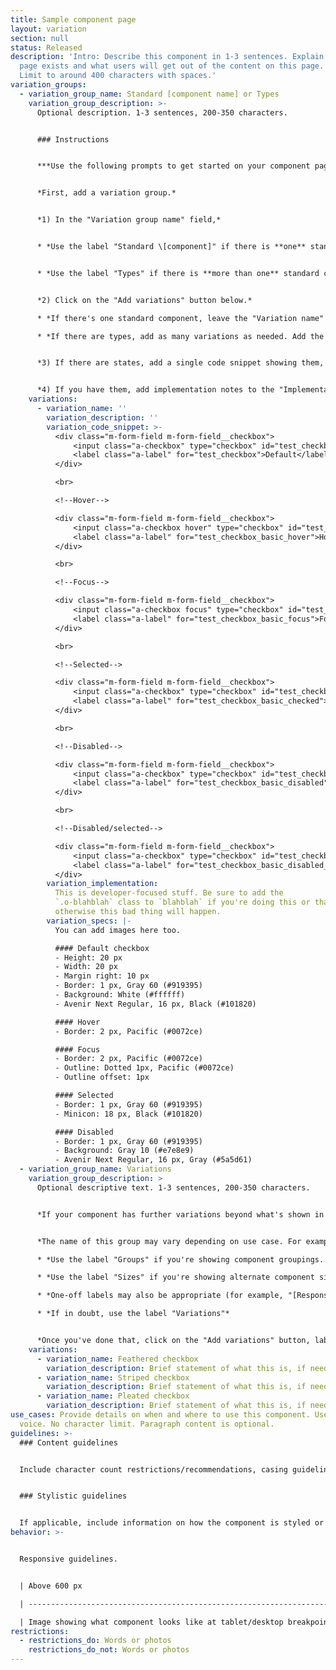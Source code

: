 ```yaml
---
title: Sample component page
layout: variation
section: null
status: Released
description: 'Intro: Describe this component in 1-3 sentences. Explain why the
  page exists and what users will get out of the content on this page. Be brief.
  Limit to around 400 characters with spaces.'
variation_groups:
  - variation_group_name: Standard [component name] or Types
    variation_group_description: >-
      Optional description. 1-3 sentences, 200-350 characters.


      ### Instructions


      ***Use the following prompts to get started on your component page:***


      *First, add a variation group.*


      *1) In the "Variation group name" field,*  


      * *Use the label "Standard \[component]" if there is **one** standard default component. See [checkboxes](https://cfpb.github.io/design-system/components/checkboxes) and [tables](https://cfpb-sandbox.github.io/design-system/components/tables) as examples.*


      * *Use the label "Types" if there is **more than one** standard component with different use cases. See [buttons](https://cfpb.github.io/design-system/components/buttons) as an example.*


      *2) Click on the "Add variations" button below.* 

      * *If there's one standard component, leave the "Variation name" field blank.* 

      * *If there are types, add as many variations as needed. Add the name of each type to the "Variation name" field.*


      *3) If there are states, add a single code snippet showing them, as shown in this example. If necessary, you can add an image instead of a code snippet, but live samples are strongly preferred.*


      *4) If you have them, add implementation notes to the "Implementation details" tab. Add design, production, and style notes to the "Optional specs" tab.*
    variations:
      - variation_name: ''
        variation_description: ''
        variation_code_snippet: >-
          <div class="m-form-field m-form-field__checkbox">
              <input class="a-checkbox" type="checkbox" id="test_checkbox">
              <label class="a-label" for="test_checkbox">Default</label>
          </div>

          <br>

          <!--Hover-->

          <div class="m-form-field m-form-field__checkbox">
              <input class="a-checkbox hover" type="checkbox" id="test_checkbox_basic_hover">
              <label class="a-label" for="test_checkbox_basic_hover">Hover</label>
          </div>

          <br>

          <!--Focus-->

          <div class="m-form-field m-form-field__checkbox">
              <input class="a-checkbox focus" type="checkbox" id="test_checkbox_basic_focus">
              <label class="a-label" for="test_checkbox_basic_focus">Focus</label>
          </div>

          <br>

          <!--Selected-->

          <div class="m-form-field m-form-field__checkbox">
              <input class="a-checkbox" type="checkbox" id="test_checkbox_basic_checked" checked>
              <label class="a-label" for="test_checkbox_basic_checked">Selected</label>
          </div>

          <br>

          <!--Disabled-->

          <div class="m-form-field m-form-field__checkbox">
              <input class="a-checkbox" type="checkbox" id="test_checkbox_basic_disabled" disabled>
              <label class="a-label" for="test_checkbox_basic_disabled">Disabled</label>
          </div>

          <br>

          <!--Disabled/selected-->

          <div class="m-form-field m-form-field__checkbox">
              <input class="a-checkbox" type="checkbox" id="test_checkbox_basic_disabled_selected" disabled checked>
              <label class="a-label" for="test_checkbox_basic_disabled_selected">Disabled/selected</label>
          </div>
        variation_implementation:
          This is developer-focused stuff. Be sure to add the
          `.o-blahblah` class to `blahblah` if you're doing this or that,
          otherwise this bad thing will happen.
        variation_specs: |-
          You can add images here too.

          #### Default checkbox
          - Height: 20 px
          - Width: 20 px
          - Margin right: 10 px
          - Border: 1 px, Gray 60 (#919395)
          - Background: White (#ffffff)
          - Avenir Next Regular, 16 px, Black (#101820)

          #### Hover
          - Border: 2 px, Pacific (#0072ce)

          #### Focus
          - Border: 2 px, Pacific (#0072ce)
          - Outline: Dotted 1px, Pacific (#0072ce)
          - Outline offset: 1px

          #### Selected
          - Border: 1 px, Gray 60 (#919395)
          - Minicon: 18 px, Black (#101820)

          #### Disabled
          - Border: 1 px, Gray 60 (#919395)
          - Background: Gray 10 (#e7e8e9)
          - Avenir Next Regular, 16 px, Gray (#5a5d61)
  - variation_group_name: Variations
    variation_group_description: >
      Optional descriptive text. 1-3 sentences, 200-350 characters.


      *If your component has further variations beyond what's shown in the Standard/Types group above, add an additional "Variation group", and name it using the "Variation group name" field.*


      *The name of this group may vary depending on use case. For example:*

      * *Use the label "Groups" if you're showing component groupings. See [expandables](https://cfpb.github.io/design-system/components/expandables#groups) for an example.* 

      * *Use the label "Sizes" if you're showing alternate component sizes. See [checkboxes](https://cfpb.github.io/design-system/components/checkboxes#sizes) for an example.*

      * *One-off labels may also be appropriate (for example, "[Responsive tables](https://cfpb.github.io/design-system/components/tables#responsive-tables)", "[Links with icons](https://cfpb.github.io/design-system/components/links#links-with-icons))* 

      * *If in doubt, use the label "Variations"* 


      *Once you've done that, click on the "Add variations" button, label each variation, and add implementation and specs details as needed.*
    variations:
      - variation_name: Feathered checkbox
        variation_description: Brief statement of what this is, if needed. Sample would appear below.
      - variation_name: Striped checkbox
        variation_description: Brief statement of what this is, if needed. Sample would appear below.
      - variation_name: Pleated checkbox
        variation_description: Brief statement of what this is, if needed. Sample would appear below.
use_cases: Provide details on when and where to use this component. Use active
  voice. No character limit. Paragraph content is optional.
guidelines: >-
  ### Content guidelines


  Include character count restrictions/recommendations, casing guidelines, voice, etc. No character limit. Paragraph content is optional.


  ### Stylistic guidelines


  If applicable, include information on how the component is styled or used. This is not used often in component pages, mostly foundations pages.
behavior: >-


  Responsive guidelines.


  | Above 600 px                                                         | Below 601 px                                                 |

  | -------------------------------------------------------------------- | ------------------------------------------------------------ |

  | Image showing what component looks like at tablet/desktop breakpoint | Image showing what component looks like at mobile breakpoint |
restrictions:
  - restrictions_do: Words or photos
    restrictions_do_not: Words or photos
---
```

